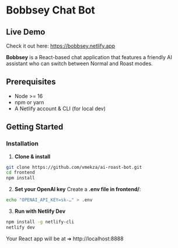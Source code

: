 # Bobbsey Chat Bot

## Live Demo

Check it out here: https://bobbsey.netlify.app

**Bobbsey** is a React-based chat application that features a friendly AI assistant who can switch between Normal and Roast modes.

## Prerequisites

- Node >= 16
- npm or yarn
- A Netlify account & CLI (for local dev)

## Getting Started

### Installation

1. **Clone & install**

```bash
git clone https://github.com/vmekza/ai-roast-bot.git
cd frontend
npm install
```

2. **Set your OpenAI key**
   Create a **.env file in frontend/**:

```bash
echo "OPENAI_API_KEY=sk-…" > .env
```

3. **Run with Netlify Dev**

```bash
npm install -g netlify-cli
netlify dev
```

Your React app will be at ➔ http://localhost:8888
